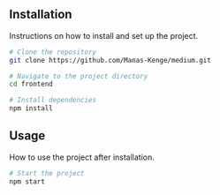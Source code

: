 ## Installation

Instructions on how to install and set up the project.

```bash
# Clone the repository
git clone https://github.com/Manas-Kenge/medium.git

# Navigate to the project directory
cd frontend

# Install dependencies
npm install
```

## Usage

How to use the project after installation.

```bash
# Start the project
npm start
```

